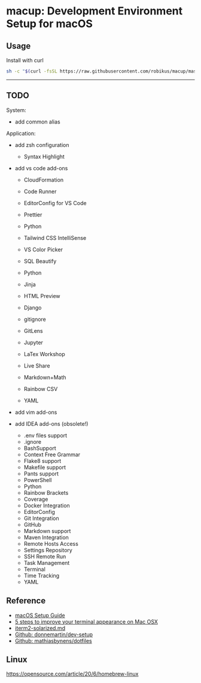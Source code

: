 macup: Development Environment Setup for macOS
=====

## Usage
Install with curl

```bash
sh -c "$(curl -fsSL https://raw.githubusercontent.com/robikus/macup/master/install.sh)"
```

---

## TODO

System:
- add common alias

Application:
- add zsh configuration
  - Syntax Highlight
  
- add vs code add-ons
  - CloudFormation
  - Code Runner
  - EditorConfig for VS Code
  - Prettier
  - Python
  - Tailwind CSS IntelliSense
  - VS Color Picker
  - SQL Beautify
  - Python
  - Jinja
  - HTML Preview
  - Django

  - gitignore
  - GitLens
  - Jupyter
  - LaTex Workshop
  - Live Share
  - Markdown+Math
  - Rainbow CSV
  - YAML

- add vim add-ons

- add IDEA add-ons (obsolete!)
  - .env files support
  - .ignore
  - BashSupport
  - Context Free Grammar
  - Flake8 support
  - Makefile support
  - Pants support
  - PowerShell
  - Python
  - Rainbow Brackets
  - Coverage
  - Docker Integration
  - EditorConfig
  - Git Integration
  - GitHub
  - Markdown support
  - Maven Integration
  - Remote Hosts Access
  - Settings Repository
  - SSH Remote Run
  - Task Management
  - Terminal
  - Time Tracking
  - YAML


## Reference
- [macOS Setup Guide](https://sourabhbajaj.com/mac-setup/)
- [5 steps to improve your terminal appearance on Mac OSX](https://medium.com/@elviocavalcante/5-steps-to-improve-your-terminal-appearance-on-mac-osx-f58b20058c84)
- [iterm2-solarized.md](https://gist.github.com/kevin-smets/8568070)
- [Github: donnemartin/dev-setup](https://github.com/donnemartin/dev-setup)
- [Github: mathiasbynens/dotfiles](https://github.com/mathiasbynens/dotfiles)


## Linux
https://opensource.com/article/20/6/homebrew-linux
